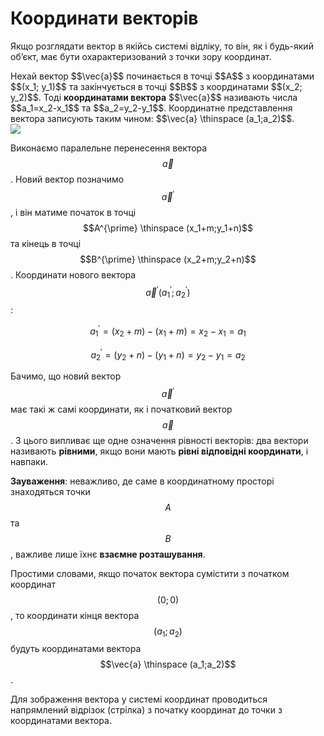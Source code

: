 # Координати векторів

Якщо розглядати вектор в якійсь системі відліку, то він, як і будь-який об’єкт, має бути охарактеризований з точки зору координат.

<div class="space">Нехай вектор $$\vec{a}$$ починається в точці $$A$$ з координатами $$(x_1; y_1)$$ та закінчується в точці $$B$$ з координатами $$(x_2; y_2)$$. Тоді <b>координатами вектора</b> $$\vec{a}$$ називають числа $$a_1=x_2-x_1$$ та $$a_2=y_2-y_1$$. Координатне представлення вектора записують таким чином: $$\vec{a} \thinspace (a_1;a_2)$$.</div>

<div class="space"><img class="image"  src="https://rawgit.com/chudaol/ed-era-book-physics/master/images/Add/vector/4.svg" /></div>

Виконаємо паралельне перенесення вектора $$\vec{a}$$. Новий вектор позначимо $$\vec{a}^{\prime}$$, і він матиме початок в точці $$A^{\prime} \thinspace (x_1+m;y_1+n)$$ та кінець в точці $$B^{\prime} \thinspace (x_2+m;y_2+n)$$. Координати нового вектора $$\vec{a}^{\prime} (a_1^{\prime};a_2^{\prime})$$:

$$a_1^{\prime}=(x_2+m)-(x_1+m)=x_2-x_1=a_1$$


$$a_2^{\prime}=(y_2+n)-(y_1+n)=y_2-y_1=a_2$$


Бачимо, що новий вектор $$\vec{a}^{\prime}$$ має такі ж самі координати, як і початковий вектор $$\vec{a}$$. З цього випливає ще одне означення рівності векторів: два вектори називають <b>рівними</b>, якщо вони мають <b>рівні відповідні координати</b>, і навпаки.


<b>Зауваження</b>: неважливо, де саме в координатному просторі знаходяться точки $$A$$ та $$B$$, важливе лише їхнє <b>взаємне розташування</b>. 

Простими словами, якщо початок вектора сумістити з початком координат $$(0;0)$$, то координати кінця вектора $$(a_1;a_2)$$ будуть координатами вектора $$\vec{a} \thinspace (a_1;a_2)$$.

Для зображення вектора у системі координат проводиться напрямлений відрізок (стрілка) з початку координат до точки з координатами вектора.
